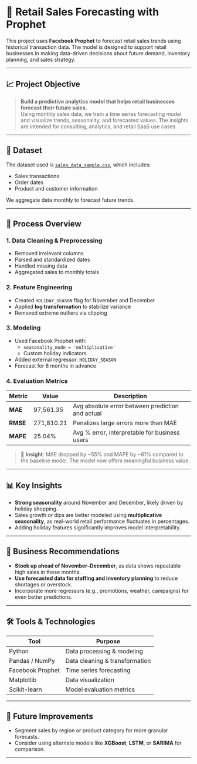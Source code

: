 # 🧠 Retail Sales Forecasting with Prophet

This project uses **Facebook Prophet** to forecast retail sales trends using historical transaction data. The model is designed to support retail businesses in making data-driven decisions about future demand, inventory planning, and sales strategy.

---

## 📈 Project Objective

> **Build a predictive analytics model that helps retail businesses forecast their future sales.**  
Using monthly sales data, we train a time series forecasting model and visualize trends, seasonality, and forecasted values. The insights are intended for consulting, analytics, and retail SaaS use cases.

---

## 📂 Dataset

The dataset used is [`sales_data_sample.csv`](sales_data_sample.csv), which includes:
- Sales transactions
- Order dates
- Product and customer information

We aggregate data monthly to forecast future trends.

---

## 🔧 Process Overview

### 1. **Data Cleaning & Preprocessing**
- Removed irrelevant columns
- Parsed and standardized dates
- Handled missing data
- Aggregated sales to monthly totals

### 2. **Feature Engineering**
- Created `HOLIDAY_SEASON` flag for November and December
- Applied **log transformation** to stabilize variance
- Removed extreme outliers via clipping

### 3. **Modeling**
- Used Facebook Prophet with:
  - `seasonality_mode = 'multiplicative'`
  - Custom holiday indicators
- Added external regressor: `HOLIDAY_SEASON`
- Forecast for 6 months in advance

### 4. **Evaluation Metrics**
| Metric | Value | Description |
|--------|--------|-------------|
| **MAE**  | 97,561.35 | Avg absolute error between prediction and actual |
| **RMSE** | 271,810.21 | Penalizes large errors more than MAE |
| **MAPE** | 25.04% | Avg % error, interpretable for business users |

> 🧠 **Insight**: MAE dropped by ~55% and MAPE by ~61% compared to the baseline model. The model now offers meaningful business value.

---

## 📊 Key Insights

- **Strong seasonality** around November and December, likely driven by holiday shopping.
- Sales growth or dips are better modeled using **multiplicative seasonality**, as real-world retail performance fluctuates in percentages.
- Adding holiday features significantly improves model interpretability.

---

## 📌 Business Recommendations

- **Stock up ahead of November–December**, as data shows repeatable high sales in these months.
- **Use forecasted data for staffing and inventory planning** to reduce shortages or overstock.
- Incorporate more regressors (e.g., promotions, weather, campaigns) for even better predictions.

---

## 🛠️ Tools & Technologies

| Tool | Purpose |
|------|---------|
| Python | Data processing & modeling |
| Pandas / NumPy | Data cleaning & transformation |
| Facebook Prophet | Time series forecasting |
| Matplotlib | Data visualization |
| Scikit-learn | Model evaluation metrics |

---

## 🚀 Future Improvements

- Segment sales by region or product category for more granular forecasts.
- Consider using alternate models like **XGBoost**, **LSTM**, or **SARIMA** for comparison.

---
